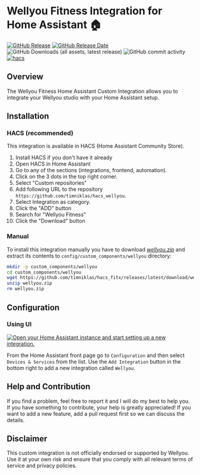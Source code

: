 # Wellyou Fitness Integration for Home Assistant 🏠

[![GitHub Release](https://img.shields.io/github/v/release/timniklas/hacs_wellyou?sort=semver&style=for-the-badge&color=green)](https://github.com/timniklas/hacs_wellyou/releases/)
[![GitHub Release Date](https://img.shields.io/github/release-date/timniklas/hacs_wellyou?style=for-the-badge&color=green)](https://github.com/timniklas/hacs_wellyou/releases/)
![GitHub Downloads (all assets, latest release)](https://img.shields.io/github/downloads/timniklas/hacs_wellyou/latest/total?style=for-the-badge&label=Downloads%20latest%20Release)
![GitHub commit activity](https://img.shields.io/github/commit-activity/m/timniklas/hacs_wellyou?style=for-the-badge)
[![hacs](https://img.shields.io/badge/HACS-Integration-blue.svg?style=for-the-badge)](https://github.com/hacs/integration)

## Overview

The Wellyou Fitness Home Assistant Custom Integration allows you to integrate your Wellyou studio with your Home Assistant setup.

## Installation

### HACS (recommended)

This integration is available in HACS (Home Assistant Community Store).

1. Install HACS if you don't have it already
2. Open HACS in Home Assistant
3. Go to any of the sections (integrations, frontend, automation).
4. Click on the 3 dots in the top right corner.
5. Select "Custom repositories"
6. Add following URL to the repository `https://github.com/timniklas/hacs_wellyou`.
7. Select Integration as category.
8. Click the "ADD" button
9. Search for "Wellyou Fitness"
10. Click the "Download" button

### Manual

To install this integration manually you have to download [_wellyou.zip_](https://github.com/timniklas/hacs_wellyou/releases/latest/) and extract its contents to `config/custom_components/wellyou` directory:

```bash
mkdir -p custom_components/wellyou
cd custom_components/wellyou
wget https://github.com/timniklas/hacs_fitx/releases/latest/download/wellyou.zip
unzip wellyou.zip
rm wellyou.zip
```

## Configuration

### Using UI

[![Open your Home Assistant instance and start setting up a new integration.](https://my.home-assistant.io/badges/config_flow_start.svg)](https://my.home-assistant.io/redirect/config_flow_start/?domain=wellyou)

From the Home Assistant front page go to `Configuration` and then select `Devices & Services` from the list.
Use the `Add Integration` button in the bottom right to add a new integration called `Wellyou`.

## Help and Contribution

If you find a problem, feel free to report it and I will do my best to help you.
If you have something to contribute, your help is greatly appreciated!
If you want to add a new feature, add a pull request first so we can discuss the details.

## Disclaimer

This custom integration is not officially endorsed or supported by Wellyou.
Use it at your own risk and ensure that you comply with all relevant terms of service and privacy policies.

